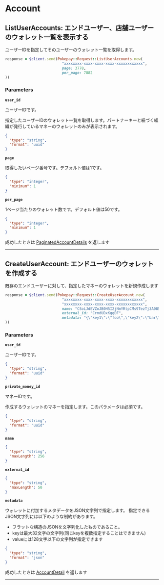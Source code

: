 # Account

<a name="list-user-accounts"></a>
## ListUserAccounts: エンドユーザー、店舗ユーザーのウォレット一覧を表示する
ユーザーIDを指定してそのユーザーのウォレット一覧を取得します。

```RUBY
response = $client.send(Pokepay::Request::ListUserAccounts.new(
                          "xxxxxxxx-xxxx-xxxx-xxxx-xxxxxxxxxxxx",               # user_id: ユーザーID
                          page: 3778,                                           # ページ番号
                          per_page: 7882                                        # 1ページ分の取引数
))
```



### Parameters
**`user_id`** 
  

ユーザーIDです。

指定したユーザーIDのウォレット一覧を取得します。パートナーキーと紐づく組織が発行しているマネーのウォレットのみが表示されます。

```json
{
  "type": "string",
  "format": "uuid"
}
```

**`page`** 
  

取得したいページ番号です。デフォルト値は1です。

```json
{
  "type": "integer",
  "minimum": 1
}
```

**`per_page`** 
  

1ページ当たりのウォレット数です。デフォルト値は50です。

```json
{
  "type": "integer",
  "minimum": 1
}
```



成功したときは
[PaginatedAccountDetails](./responses.md#paginated-account-details)
を返します



---


<a name="create-user-account"></a>
## CreateUserAccount: エンドユーザーのウォレットを作成する
既存のエンドユーザーに対して、指定したマネーのウォレットを新規作成します

```RUBY
response = $client.send(Pokepay::Request::CreateUserAccount.new(
                          "xxxxxxxx-xxxx-xxxx-xxxx-xxxxxxxxxxxx",               # user_id: ユーザーID
                          "xxxxxxxx-xxxx-xxxx-xxxx-xxxxxxxxxxxx",               # private_money_id: マネーID
                          name: "CSoLJdEVZoJB0H5I2jNmYRtpCMs9TezTj3A085y5hWQ3gdeDOWFExGORRYNLJdsZ6n3IGoF44i0499bTqwmusaHN4dAo0kcMwrj6lsuth9pSzmqVAxW3BZh2UFG0NdobuyCqKAyF8XBloHn7nUM7l934bPMQ7DIwFMXGuP", # ウォレット名
                          external_id: "CrmdUDxKggDF",                          # 外部ID
                          metadata: "{\"key1\":\"foo\",\"key2\":\"bar\"}"       # ウォレットに付加するメタデータ
))
```



### Parameters
**`user_id`** 
  

ユーザーIDです。

```json
{
  "type": "string",
  "format": "uuid"
}
```

**`private_money_id`** 
  

マネーIDです。

作成するウォレットのマネーを指定します。このパラメータは必須です。

```json
{
  "type": "string",
  "format": "uuid"
}
```

**`name`** 
  


```json
{
  "type": "string",
  "maxLength": 256
}
```

**`external_id`** 
  


```json
{
  "type": "string",
  "maxLength": 50
}
```

**`metadata`** 
  

ウォレットに付加するメタデータをJSON文字列で指定します。
指定できるJSON文字列には以下のような制約があります。
- フラットな構造のJSONを文字列化したものであること。
- keyは最大32文字の文字列(同じkeyを複数指定することはできません)
- valueには128文字以下の文字列が指定できます

```json
{
  "type": "string",
  "format": "json"
}
```



成功したときは
[AccountDetail](./responses.md#account-detail)
を返します



---



